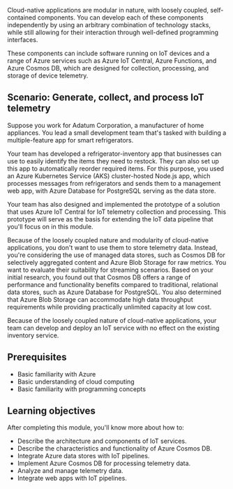 ﻿Cloud-native applications are modular in nature, with loosely coupled, self-contained components. You can develop each of these components independently by using an arbitrary combination of technology stacks, while still allowing for their interaction through well-defined programming interfaces.

These components can include software running on IoT devices and a range of Azure services such as Azure IoT Central, Azure Functions, and Azure Cosmos DB, which are designed for collection, processing, and storage of device telemetry.

## Scenario: Generate, collect, and process IoT telemetry

Suppose you work for Adatum Corporation, a manufacturer of home appliances. You lead a small development team that's tasked with building a multiple-feature app for smart refrigerators.

Your team has developed a refrigerator-inventory app that businesses can use to easily identify the items they need to restock. They can also set up this app to automatically reorder required items. For this purpose, you used an Azure Kubernetes Service (AKS) cluster-hosted Node.js app, which processes messages from refrigerators and sends them to a management web app, with Azure Database for PostgreSQL serving as the data store.

Your team has also designed and implemented the prototype of a solution that uses Azure IoT Central for IoT telemetry collection and processing. This prototype will serve as the basis for extending the IoT data pipeline that you'll focus on in this module.

Because of the loosely coupled nature and modularity of cloud-native applications, you don't want to use them to store telemetry data. Instead, you're considering the use of managed data stores, such as Cosmos DB for selectively aggregated content and Azure Blob Storage for raw metrics. You want to evaluate their suitability for streaming scenarios. Based on your initial research, you found out that Cosmos DB offers a range of performance and functionality benefits compared to traditional, relational data stores, such as Azure Database for PostgreSQL. You also determined that Azure Blob Storage can accommodate high data throughput requirements while providing practically unlimited capacity at low cost.

Because of the loosely coupled nature of cloud-native applications, your team can develop and deploy an IoT service with no effect on the existing inventory service.

## Prerequisites

* Basic familiarity with Azure
* Basic understanding of cloud computing
* Basic familiarity with programming concepts

## Learning objectives

After completing this module, you'll know more about how to:

* Describe the architecture and components of IoT services.
* Describe the characteristics and functionality of Azure Cosmos DB.
* Integrate Azure data stores with IoT pipelines.
* Implement Azure Cosmos DB for processing telemetry data.
* Analyze and manage telemetry data.
* Integrate web apps with IoT pipelines.
